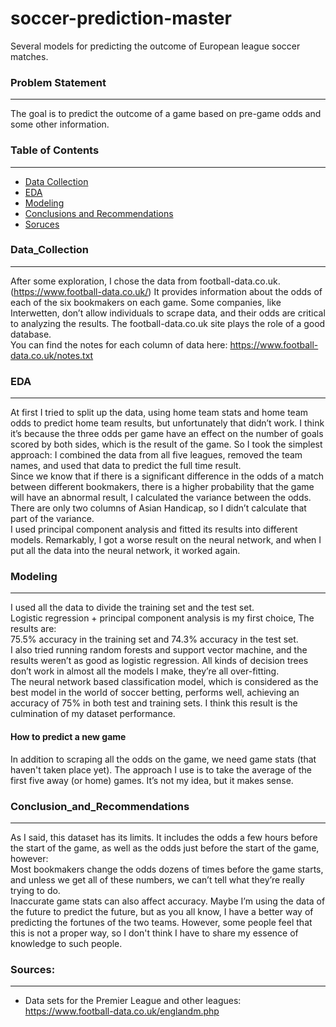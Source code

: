 # soccer-prediction-master
Several models for predicting the outcome of European league soccer matches.

### Problem Statement
---
The goal is to predict the outcome of a game based on pre-game odds and some other information.

### Table of Contents
---
- [Data Collection](#Data_Collection)
- [EDA](#EDA)
- [Modeling](#Modeling)
- [Conclusions and Recommendations](#Conclusion_and_Recommendations)
- [Soruces](#Sources)

### Data_Collection
---
After some exploration, I chose the data from football-data.co.uk. (https://www.football-data.co.uk/) It provides information about the odds of each of the six bookmakers on each game. Some companies, like Interwetten, don’t allow individuals to scrape data, and their odds are critical to analyzing the results. The football-data.co.uk site plays the role of a good database.  <br/>
You can find the notes for each column of data here: https://www.football-data.co.uk/notes.txt

### EDA
---
At first I tried to split up the data, using home team stats and home team odds to predict home team results, but unfortunately that didn’t work. I think it’s because the three odds per game have an effect on the number of goals scored by both sides, which is the result of the game. So I took the simplest approach: I combined the data from all five leagues, removed the team names, and used that data to predict the full time result. <br/>
Since we know that if there is a significant difference in the odds of a match between different bookmakers, there is a higher probability that the game will have an abnormal result, I calculated the variance between the odds. There are only two columns of Asian Handicap, so I didn’t calculate that part of the variance. <br/>
I used principal component analysis and fitted its results into different models. Remarkably, I got a worse result on the neural network, and when I put all the data into the neural network, it worked again.

### Modeling
---
I used all the data to divide the training set and the test set. <br/>
Logistic regression + principal component analysis is my first choice, The results are: <br/>
75.5% accuracy in the training set and 74.3% accuracy in the test set. <br/>
I also tried running random forests and support vector machine, and the results weren’t as good as logistic regression. All kinds of decision trees don’t work in almost all the models I make, they’re all over-fitting. <br/>
The neural network based classification model, which is considered as the best model in the world of soccer betting, performs well, achieving an accuracy of 75% in both test and training sets. I think this result is the culmination of my dataset performance.

#### How to predict a new game
In addition to scraping all the odds on the game, we need game stats (that haven't taken place yet). The approach I use is to take the average of the first five away (or home) games. It’s not my idea, but it makes sense.

### Conclusion_and_Recommendations
---
As I said, this dataset has its limits. It includes the odds a few hours before the start of the game, as well as the odds just before the start of the game, however: <br/>
Most bookmakers change the odds dozens of times before the game starts, and unless we get all of these numbers, we can’t tell what they’re really trying to do. <br/>
Inaccurate game stats can also affect accuracy. Maybe I’m using the data of the future to predict the future, but as you all know, I have a better way of predicting the fortunes of the two teams. However, some people feel that this is not a proper way, so I don't think I have to share my essence of knowledge to such people.

### Sources:
---
* Data sets for the Premier League and other leagues: https://www.football-data.co.uk/englandm.php
